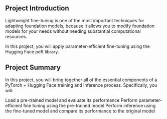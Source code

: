 ## Project Introduction

Lightweight fine-tuning is one of the most important techniques for adapting foundation models, because it allows you to modify foundation models for your needs without needing substantial computational resources.

In this project, you will apply parameter-efficient fine-tuning using the Hugging Face peft library.


## Project Summary

In this project, you will bring together all of the essential components of a PyTorch + Hugging Face training and inference process. Specifically, you will:

Load a pre-trained model and evaluate its performance
Perform parameter-efficient fine tuning using the pre-trained model
Perform inference using the fine-tuned model and compare its performance to the original model